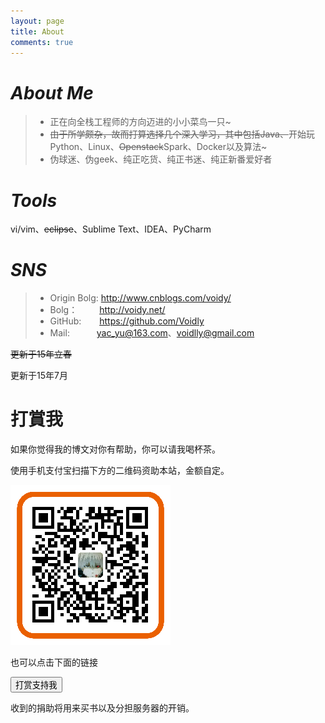 ```yaml
---
layout: page
title: About
comments: true
---
```



# *About Me*	
> * 正在向全栈工程师的方向迈进的小小菜鸟一只~
> * ~~由于所学颇杂，故而打算选择几个深入学习，其中包括Java、~~开始玩Python、Linux、~~Openstack~~Spark、Docker以及算法~
> * 伪球迷、伪geek、纯正吃货、纯正书迷、纯正新番爱好者



# *Tools*

vi/vim、~~eclipse~~、Sublime Text、IDEA、PyCharm


# *SNS*
> * Origin Bolg: <http://www.cnblogs.com/voidy/>
> * Bolg：&emsp;&emsp;&ensp;<http://voidy.net/>
> * GitHub: &emsp;&ensp; <https://github.com/Voidly>
> * Mail: 	&emsp;&emsp;&ensp; <yac_yu@163.com>、<voidlly@gmail.com>


 ~~更新于15年立春~~
 
 更新于15年7月

# 打賞我

如果你觉得我的博文对你有帮助，你可以请我喝杯茶。

使用手机支付宝扫描下方的二维码资助本站，金额自定。

![](https://github.com/Voidly/Img/blob/master/blog/pay_small.png?raw=true)

也可以点击下面的链接

<form action="https://shenghuo.alipay.com/send/payment/fill.htm" accept-charset="gbk" id="dinggou" method="post" name="dinggou" target="_blank"><input name="" type="submit" value="打赏支持我" class="btn btn-success" /> <input name="optEmail" type="hidden" value="15937167675" /> <input name="memo" type="hidden" value="如果你觉得我的工作对你有帮助，可以请我喝杯茶，谢谢！" /> <input id="payAmount" name="payAmount" type="hidden" value="6.6" /> <input id="title" name="title" type="hidden" value="打赏支持我" /><br /></form>

收到的捐助将用来买书以及分担服务器的开销。